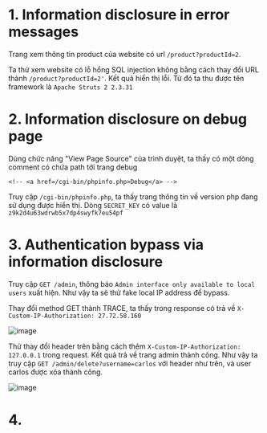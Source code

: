 # 1. Information disclosure in error messages
Trang xem thông tin product của website có url `/product?productId=2`. 

Ta thử xem website có lỗ hổng SQL injection không bằng cách thay đổi URL thành `/product?productId=2'`. Kết quả hiển thị lỗi. Từ đó ta thu được tên framework là `Apache Struts 2 2.3.31`

# 2. Information disclosure on debug page
Dùng chức năng "View Page Source" của trình duyệt, ta thấy có một dòng comment có chứa path tới trang debug
```
<!-- <a href=/cgi-bin/phpinfo.php>Debug</a> -->
```
Truy cập `/cgi-bin/phpinfo.php`, ta thấy trang thông tin về version php đang sử dụng được hiển thị. Dòng `SECRET_KEY` có value là `z9k2d4u63wdrwb5x7dp4swyfk7eu54pf`

# 3. Authentication bypass via information disclosure
Truy cập `GET /admin`, thông báo `Admin interface only available to local users` xuất hiện. Như vậy ta sẽ thử fake local IP address để bypass.

Thay đổi method GET thành TRACE, ta thấy trong response có trả về `X-Custom-IP-Authorization: 27.72.58.160`

![image](https://user-images.githubusercontent.com/103978452/204488829-d1dda0f8-5c9f-4989-8255-034e0ba36ff1.png)

Thử thay đổi header trên bằng cách thêm `X-Custom-IP-Authorization: 127.0.0.1` trong request. Kết quả trả về trang admin thành công. Như vậy ta truy cập `GET /admin/delete?username=carlos` với header như trên, và user carlos được xóa thành công.

![image](https://user-images.githubusercontent.com/103978452/204489686-83a92399-161a-42dc-ba5c-76087e9c9e92.png)

# 4.
